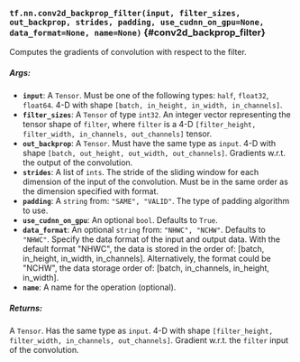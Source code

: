 ### `tf.nn.conv2d_backprop_filter(input, filter_sizes, out_backprop, strides, padding, use_cudnn_on_gpu=None, data_format=None, name=None)` {#conv2d_backprop_filter}

Computes the gradients of convolution with respect to the filter.

##### Args:


*  <b>`input`</b>: A `Tensor`. Must be one of the following types: `half`, `float32`, `float64`.
    4-D with shape `[batch, in_height, in_width, in_channels]`.
*  <b>`filter_sizes`</b>: A `Tensor` of type `int32`.
    An integer vector representing the tensor shape of `filter`,
    where `filter` is a 4-D
    `[filter_height, filter_width, in_channels, out_channels]` tensor.
*  <b>`out_backprop`</b>: A `Tensor`. Must have the same type as `input`.
    4-D with shape `[batch, out_height, out_width, out_channels]`.
    Gradients w.r.t. the output of the convolution.
*  <b>`strides`</b>: A list of `ints`.
    The stride of the sliding window for each dimension of the input
    of the convolution. Must be in the same order as the dimension specified with
    format.
*  <b>`padding`</b>: A `string` from: `"SAME", "VALID"`.
    The type of padding algorithm to use.
*  <b>`use_cudnn_on_gpu`</b>: An optional `bool`. Defaults to `True`.
*  <b>`data_format`</b>: An optional `string` from: `"NHWC", "NCHW"`. Defaults to `"NHWC"`.
    Specify the data format of the input and output data. With the
    default format "NHWC", the data is stored in the order of:
        [batch, in_height, in_width, in_channels].
    Alternatively, the format could be "NCHW", the data storage order of:
        [batch, in_channels, in_height, in_width].
*  <b>`name`</b>: A name for the operation (optional).

##### Returns:

  A `Tensor`. Has the same type as `input`. 4-D with shape
  `[filter_height, filter_width, in_channels, out_channels]`.  Gradient w.r.t.
  the `filter` input of the convolution.

